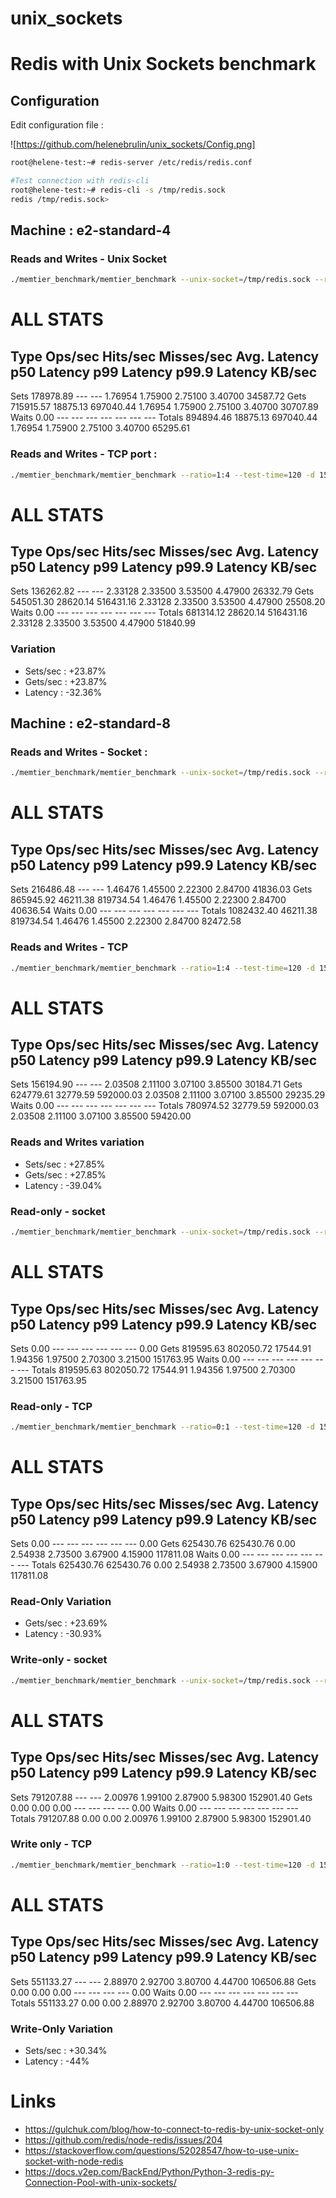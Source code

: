 # unix_sockets

# Redis with Unix Sockets benchmark

## Configuration

Edit configuration file : 

![https://github.com/helenebrulin/unix_sockets/Config.png]

```sh 
root@helene-test:~# redis-server /etc/redis/redis.conf

#Test connection with redis-cli
root@helene-test:~# redis-cli -s /tmp/redis.sock
redis /tmp/redis.sock>
```


## Machine : e2-standard-4

### Reads and Writes - Unix Socket
```sh
./memtier_benchmark/memtier_benchmark --unix-socket=/tmp/redis.sock --ratio=1:4 --test-time=120 -d 150 -t 8 -c 5 --pipeline=40
```

ALL STATS
============================================================================================================================
Type         Ops/sec     Hits/sec   Misses/sec    Avg. Latency     p50 Latency     p99 Latency   p99.9 Latency       KB/sec
----------------------------------------------------------------------------------------------------------------------------
Sets       178978.89          ---          ---         1.76954         1.75900         2.75100         3.40700     34587.72
Gets       715915.57     18875.13    697040.44         1.76954         1.75900         2.75100         3.40700     30707.89
Waits           0.00          ---          ---             ---             ---             ---             ---          ---
Totals     894894.46     18875.13    697040.44         1.76954         1.75900         2.75100         3.40700     65295.61


### Reads and Writes - TCP port : 
```sh
./memtier_benchmark/memtier_benchmark --ratio=1:4 --test-time=120 -d 150 -t 8 -c 5 --pipeline=40
```

ALL STATS
============================================================================================================================
Type         Ops/sec     Hits/sec   Misses/sec    Avg. Latency     p50 Latency     p99 Latency   p99.9 Latency       KB/sec
----------------------------------------------------------------------------------------------------------------------------
Sets       136262.82          ---          ---         2.33128         2.33500         3.53500         4.47900     26332.79
Gets       545051.30     28620.14    516431.16         2.33128         2.33500         3.53500         4.47900     25508.20
Waits           0.00          ---          ---             ---             ---             ---             ---          ---
Totals     681314.12     28620.14    516431.16         2.33128         2.33500         3.53500         4.47900     51840.99


### Variation
- Sets/sec : +23.87%
- Gets/sec : +23.87%
- Latency : -32.36%


## Machine : e2-standard-8

### Reads and Writes - Socket : 
```sh
./memtier_benchmark/memtier_benchmark --unix-socket=/tmp/redis.sock --ratio=1:4 --test-time=120 -d 150 -t 8 -c 5 --pipeline=40
```

ALL STATS
============================================================================================================================
Type         Ops/sec     Hits/sec   Misses/sec    Avg. Latency     p50 Latency     p99 Latency   p99.9 Latency       KB/sec
----------------------------------------------------------------------------------------------------------------------------
Sets       216486.48          ---          ---         1.46476         1.45500         2.22300         2.84700     41836.03
Gets       865945.92     46211.38    819734.54         1.46476         1.45500         2.22300         2.84700     40636.54
Waits           0.00          ---          ---             ---             ---             ---             ---          ---
Totals    1082432.40     46211.38    819734.54         1.46476         1.45500         2.22300         2.84700     82472.58


### Reads and Writes - TCP 
```sh
./memtier_benchmark/memtier_benchmark --ratio=1:4 --test-time=120 -d 150 -t 8 -c 5 --pipeline=40
```

ALL STATS
============================================================================================================================
Type         Ops/sec     Hits/sec   Misses/sec    Avg. Latency     p50 Latency     p99 Latency   p99.9 Latency       KB/sec
----------------------------------------------------------------------------------------------------------------------------
Sets       156194.90          ---          ---         2.03508         2.11100         3.07100         3.85500     30184.71
Gets       624779.61     32779.59    592000.03         2.03508         2.11100         3.07100         3.85500     29235.29
Waits           0.00          ---          ---             ---             ---             ---             ---          ---
Totals     780974.52     32779.59    592000.03         2.03508         2.11100         3.07100         3.85500     59420.00

### Reads and Writes variation

- Sets/sec : +27.85%
- Gets/sec : +27.85%
- Latency : -39.04%


### Read-only - socket
```sh
./memtier_benchmark/memtier_benchmark --unix-socket=/tmp/redis.sock --ratio=0:1 --test-time=120 -d 150 -t 8 -c 5 --pipeline=40 
```

ALL STATS
============================================================================================================================
Type         Ops/sec     Hits/sec   Misses/sec    Avg. Latency     p50 Latency     p99 Latency   p99.9 Latency       KB/sec
----------------------------------------------------------------------------------------------------------------------------
Sets            0.00          ---          ---             ---             ---             ---             ---         0.00
Gets       819595.63    802050.72     17544.91         1.94356         1.97500         2.70300         3.21500    151763.95
Waits           0.00          ---          ---             ---             ---             ---             ---          ---
Totals     819595.63    802050.72     17544.91         1.94356         1.97500         2.70300         3.21500    151763.95

### Read-only - TCP
```sh
./memtier_benchmark/memtier_benchmark --ratio=0:1 --test-time=120 -d 150 -t 8 -c 5 --pipeline=40 
```

ALL STATS
============================================================================================================================
Type         Ops/sec     Hits/sec   Misses/sec    Avg. Latency     p50 Latency     p99 Latency   p99.9 Latency       KB/sec
----------------------------------------------------------------------------------------------------------------------------
Sets            0.00          ---          ---             ---             ---             ---             ---         0.00
Gets       625430.76    625430.76         0.00         2.54938         2.73500         3.67900         4.15900    117811.08
Waits           0.00          ---          ---             ---             ---             ---             ---          ---
Totals     625430.76    625430.76         0.00         2.54938         2.73500         3.67900         4.15900    117811.08

### Read-Only Variation
- Gets/sec : +23.69%
- Latency : -30.93%

### Write-only - socket
```sh
./memtier_benchmark/memtier_benchmark --unix-socket=/tmp/redis.sock --ratio=1:0 --test-time=120 -d 150 -t 8 -c 5 --pipeline=40 
```

ALL STATS
============================================================================================================================
Type         Ops/sec     Hits/sec   Misses/sec    Avg. Latency     p50 Latency     p99 Latency   p99.9 Latency       KB/sec
----------------------------------------------------------------------------------------------------------------------------
Sets       791207.88          ---          ---         2.00976         1.99100         2.87900         5.98300    152901.40
Gets            0.00         0.00         0.00             ---             ---             ---             ---         0.00
Waits           0.00          ---          ---             ---             ---             ---             ---          ---
Totals     791207.88         0.00         0.00         2.00976         1.99100         2.87900         5.98300    152901.40


### Write only - TCP
```sh
./memtier_benchmark/memtier_benchmark --ratio=1:0 --test-time=120 -d 150 -t 8 -c 5 --pipeline=40 
```

ALL STATS
============================================================================================================================
Type         Ops/sec     Hits/sec   Misses/sec    Avg. Latency     p50 Latency     p99 Latency   p99.9 Latency       KB/sec
----------------------------------------------------------------------------------------------------------------------------
Sets       551133.27          ---          ---         2.88970         2.92700         3.80700         4.44700    106506.88
Gets            0.00         0.00         0.00             ---             ---             ---             ---         0.00
Waits           0.00          ---          ---             ---             ---             ---             ---          ---
Totals     551133.27         0.00         0.00         2.88970         2.92700         3.80700         4.44700    106506.88

### Write-Only Variation
- Sets/sec : +30.34%
- Latency : -44%

# Links
- https://gulchuk.com/blog/how-to-connect-to-redis-by-unix-socket-only 
- https://github.com/redis/node-redis/issues/204
- https://stackoverflow.com/questions/52028547/how-to-use-unix-socket-with-node-redis 
- https://docs.v2ep.com/BackEnd/Python/Python-3-redis-py-Connection-Pool-with-unix-sockets/ 